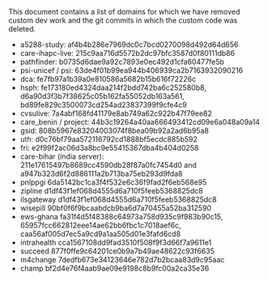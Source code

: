This document contains a list of domains for which we have removed custom dev work and the git commits
in which the custom code was deleted.


* a5288-study: af4b4b286e7969dc0c7bcd0270098d492d64d656
* care-ihapc-live: 215c9aa716d5572b2dc97bfc3587d0f80111db86
* pathfinder: b0735d6dae9a92c7893e0ec492d1cfa60477fe5b
* psi-unicef / psi: 63de4f01b99ea944b406939ca2b7163932090216
* dca: fe7fb97a1b39a0e810586a5682b15b616f72226c
* hsph: fe173180ed4324daa214f2bdd742ba6c252580b8, d6a90d3f3b7f38625c05b162fa55052db163a561, bd89fe829c3500073cd254ad23837399f9cfe4c9
* cvsulive: 7a4abf168fd41179e8ab749a62c922b47f79ee82
* care_benin / project: 44b3c19264a40aa666493412cd09e6a048a09a14
* gsid: 808b5967e83204003074f8bea09b92a2ad6b95a8
* uth: d0c76bf79aa572116792cd1888bf5ecdc885b592
* fri: e2f99f2ac06d3a8bc9e55415367dba4b404d0258
* care-bihar (india server): 211e17615497b8689cc4590db28f87a0fc7454d0 and a947b323d6f2d886111a2b713ba75eb293d9fda8
* pnlppgi 6da5142bc1ca3f4f532e6c36f9fad2f6eb568e95
* zipline d1df43f1ef068d4555d6a710f5feeb5368825dc8
* ilsgateway d1df43f1ef068d4555d6a710f5feeb5368825dc8
* wisepill 90bf0f6f9bcaabdcb9ba6d7a70455a52ba312590
* ews-ghana fa31f4d5f48388c64973a758d935c9f983b90c15, 65957fcc662812eee14ae62bb6fbc1c7018aef6c, caa56af005d7ec5a9cd9a1aa505d01e3fafd6cd8
* intrahealth cca1567108dd9fad3510f508f9f3d66f7a9611e1
* succeed 877f0ffe9c64201ce0b9a7b49ae48622c93f6635
* m4change 7dedfb673e34123646e782d7b2bcaa83d9c95aac
* champ bf2d4e76f4aab9ae09e9198c8b9fc00a2ca35e36
